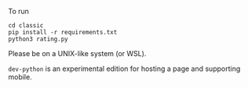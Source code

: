 To run

```
cd classic
pip install -r requirements.txt
python3 rating.py
```

Please be on a UNIX-like system (or WSL).

`dev-python` is an experimental edition for hosting a page and supporting mobile.
